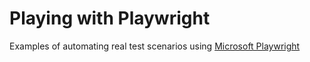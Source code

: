 # Playing with Playwright

Examples of automating real test scenarios using [Microsoft Playwright](https://playwright.dev/)
